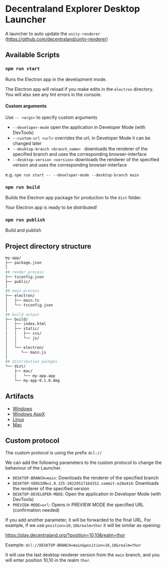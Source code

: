 # Decentraland Explorer Desktop Launcher

A launcher to auto update the `unity-renderer` (https://github.com/decentraland/unity-renderer)

## Available Scripts

### `npm run start`

Runs the Electron app in the development mode.

The Electron app will reload if you make edits in the `electron` directory.<br>
You will also see any lint errors in the console.

#### Custom arguments

Use `-- <args>` to specify custom arguments
- `--developer-mode` open the application in Developer Mode (with DevTools)
- `--custom-url <url>` overrides the url, in Developer Mode it can be changed later
- `--desktop-branch <branch_name> ` downloads the renderer of the specified branch and uses the corresponding browser-interface
- `--desktop-version <version>` downloads the renderer of the specified version and uses the corresponding browser-interface

e.g. `npm run start -- --developer-mode --desktop-branch main`

### `npm run build`

Builds the Electron app package for production to the `dist` folder.

Your Electron app is ready to be distributed!

### `npm run publish`

Build and publish

## Project directory structure

```bash
my-app/
├── package.json
│
## render process
├── tsconfig.json
├── public/
│
## main process
├── electron/
│   ├── main.ts
│   └── tsconfig.json
│
## build output
├── build/
│   ├── index.html
│   ├── static/
│   │   ├── css/
│   │   └── js/
│   │
│   └── electron/
│      └── main.js
│
## distribution packges
└── dist/
    ├── mac/
    │   └── my-app.app
    └── my-app-0.1.0.dmg
```

## Artifacts

- [Windows](https://renderer-artifacts.decentraland.org/launcher-branch/main/Install%20Decentraland.exe)
- [Windows AppX](https://renderer-artifacts.decentraland.org/launcher-branch/main/Decentraland.appx)
- [Linux](https://renderer-artifacts.decentraland.org/launcher-branch/main/Decentraland.AppImage)
- [Mac](https://renderer-artifacts.decentraland.org/launcher-branch/main/Decentraland.dmg)

## Custom protocol

The custom protocol is using the prefix `dcl://`

We can add the following parameters to the custom protocol to change the behaviour of the Launcher.

- `DESKTOP-BRANCH=main`: Downloads the renderer of the specified branch
- `DESKTOP-VERSION=1.0.325-20220517164352.commit-e28a414`: Downloads the renderer of the specified version
- `DESKTOP-DEVELOPER-MODE`: Open the application in Developer Mode (with DevTools)
- `PREVIEW-MODE=url`: Opens in PREVIEW MODE the specified URL (confirmation needed)

If you add another parameter, it will be forwarded to the final URL.
For example, if we use `position=10,10&realm=thor` it will be similar as opening:

https://play.decentraland.org/?position=10,10&realm=thor

Example: `dcl://DESKTOP-BRANCH=main&position=10,10&realm=thor`

It will use the last desktop renderer version from the `main` branch, and you will enter position 10,10 in the realm `thor`.

